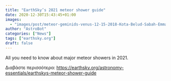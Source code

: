 ```yaml
---
title: "EarthSky’s 2021 meteor shower guide"
date: 2020-12-30T15:43:45+01:00
images:
  - "images/post/meteor-geminids-venus-12-15-2018-Kota-Belud-Sabah-Emma-Zulaiha-Zulkifli-800x533.jpg"
author: "AstroBot"
categories: ["News"]
tags: ["earthsky.org"]
draft: false
---
```


All you need to know about major meteor showers in 2021.

Διαβάστε περισσότερα: https://earthsky.org/astronomy-essentials/earthskys-meteor-shower-guide
